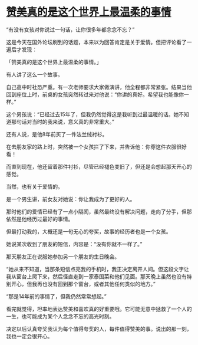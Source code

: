 # [赞美真的是这个世界上最温柔的事情](https://github.com/platojobs/SFLOG/issues/88)

“有没有女孩对你说过一句话，让你很多年都念念不忘？”

这是今天在国外论坛刷到的话题，本来以为回答肯定是关于爱情。但把评论看了一遍后才发现：

「赞美真的是这个世界上最温柔的事情。」

有人讲了这么一个故事。

自己高中时社恐严重。有一次老师要求大家做演讲，他全程都非常紧张。结果当他回到座位上时，前桌的女孩突然转过来对他说：“你讲的真好。希望我也能像你一样。”

这个男孩说：“已经过去15年了，但我仍然觉得这是我听到过最温暖的话。她不知道那句话对当时的我来说，意义真的非常重大。”

还有人说，是他8年前买了一件法兰绒衬衫。

在去朋友家的路上时，突然被一个女孩拦了下来，并告诉他：你穿这件衣服很好看！

而直到现在，他还留着那件衬衫，尽管已经褪色变旧了，但还是会想起那天开心的感觉。

当然，也有关于爱情的。

是一个男生讲，前女友对她说：你让我成为了更好的人。

那时他们的爱情已经有了一点小隔阂，虽然最终没有解决问题，走向了分手，但那依然是他经历过最好的事情。

但最打动我的，大概还是一句无心的夸奖，故事的经历者也是一个女孩。

她说某次收到了朋友的短信，内容是：“没有你就不一样了。”

那天朋友正在说服她参加另一个朋友的生日晚会。

“她从来不知道，当那条短信点亮我的手机时，我正决定离开人间。但这段文字让我从窗台上爬下来，然后径直走到一家泰国菜和他们见面。那天晚上虽然也没有特别开心，但我再也没有回到那个窗台，或者其他任何类似的地方。”

“那是14年前的事情了，但我仍然常常想起。”

看完就觉得，坦率地表达赞美和喜欢真的好重要哦。它可能无意中拯救了一个人的一生，也可能成为某个人念念不忘的高光时刻。

决定以后认真夸奖我认为每个值得夸奖的人，每件值得赞美的事。说出的那一刻，我也一定会很开心。